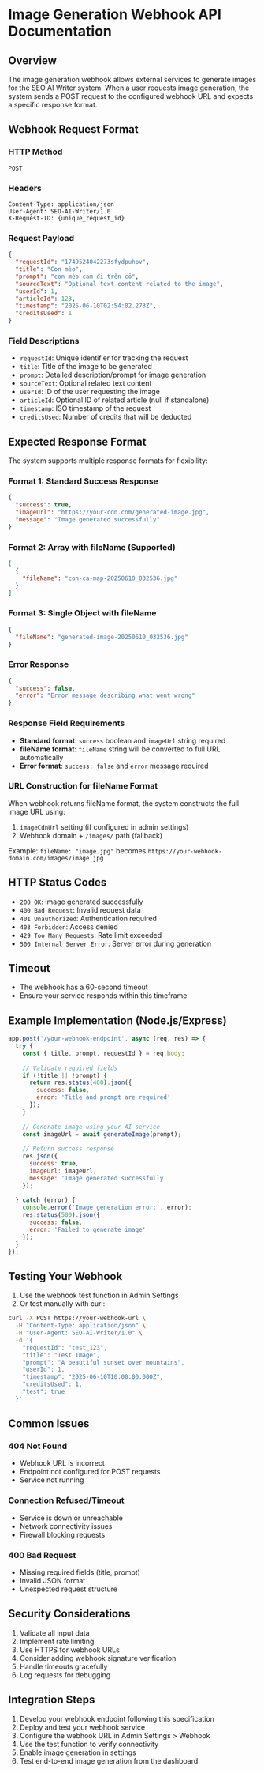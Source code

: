 # Image Generation Webhook API Documentation

## Overview
The image generation webhook allows external services to generate images for the SEO AI Writer system. When a user requests image generation, the system sends a POST request to the configured webhook URL and expects a specific response format.

## Webhook Request Format

### HTTP Method
```
POST
```

### Headers
```
Content-Type: application/json
User-Agent: SEO-AI-Writer/1.0
X-Request-ID: {unique_request_id}
```

### Request Payload
```json
{
  "requestId": "1749524042273sfydpuhpv",
  "title": "Con mèo",
  "prompt": "con mèo cam đi trên cỏ",
  "sourceText": "Optional text content related to the image",
  "userId": 1,
  "articleId": 123,
  "timestamp": "2025-06-10T02:54:02.273Z",
  "creditsUsed": 1
}
```

### Field Descriptions
- `requestId`: Unique identifier for tracking the request
- `title`: Title of the image to be generated
- `prompt`: Detailed description/prompt for image generation
- `sourceText`: Optional related text content
- `userId`: ID of the user requesting the image
- `articleId`: Optional ID of related article (null if standalone)
- `timestamp`: ISO timestamp of the request
- `creditsUsed`: Number of credits that will be deducted

## Expected Response Format

The system supports multiple response formats for flexibility:

### Format 1: Standard Success Response
```json
{
  "success": true,
  "imageUrl": "https://your-cdn.com/generated-image.jpg",
  "message": "Image generated successfully"
}
```

### Format 2: Array with fileName (Supported)
```json
[
  {
    "fileName": "con-ca-map-20250610_032536.jpg"
  }
]
```

### Format 3: Single Object with fileName
```json
{
  "fileName": "generated-image-20250610_032536.jpg"
}
```

### Error Response
```json
{
  "success": false,
  "error": "Error message describing what went wrong"
}
```

### Response Field Requirements
- **Standard format**: `success` boolean and `imageUrl` string required
- **fileName format**: `fileName` string will be converted to full URL automatically
- **Error format**: `success: false` and `error` message required

### URL Construction for fileName Format
When webhook returns fileName format, the system constructs the full image URL using:
1. `imageCdnUrl` setting (if configured in admin settings)
2. Webhook domain + `/images/` path (fallback)

Example: `fileName: "image.jpg"` becomes `https://your-webhook-domain.com/images/image.jpg`

## HTTP Status Codes
- `200 OK`: Image generated successfully
- `400 Bad Request`: Invalid request data
- `401 Unauthorized`: Authentication required
- `403 Forbidden`: Access denied
- `429 Too Many Requests`: Rate limit exceeded
- `500 Internal Server Error`: Server error during generation

## Timeout
- The webhook has a 60-second timeout
- Ensure your service responds within this timeframe

## Example Implementation (Node.js/Express)

```javascript
app.post('/your-webhook-endpoint', async (req, res) => {
  try {
    const { title, prompt, requestId } = req.body;
    
    // Validate required fields
    if (!title || !prompt) {
      return res.status(400).json({
        success: false,
        error: 'Title and prompt are required'
      });
    }
    
    // Generate image using your AI service
    const imageUrl = await generateImage(prompt);
    
    // Return success response
    res.json({
      success: true,
      imageUrl: imageUrl,
      message: 'Image generated successfully'
    });
    
  } catch (error) {
    console.error('Image generation error:', error);
    res.status(500).json({
      success: false,
      error: 'Failed to generate image'
    });
  }
});
```

## Testing Your Webhook

1. Use the webhook test function in Admin Settings
2. Or test manually with curl:

```bash
curl -X POST https://your-webhook-url \
  -H "Content-Type: application/json" \
  -H "User-Agent: SEO-AI-Writer/1.0" \
  -d '{
    "requestId": "test_123",
    "title": "Test Image",
    "prompt": "A beautiful sunset over mountains",
    "userId": 1,
    "timestamp": "2025-06-10T10:00:00.000Z",
    "creditsUsed": 1,
    "test": true
  }'
```

## Common Issues

### 404 Not Found
- Webhook URL is incorrect
- Endpoint not configured for POST requests
- Service not running

### Connection Refused/Timeout
- Service is down or unreachable
- Network connectivity issues
- Firewall blocking requests

### 400 Bad Request
- Missing required fields (title, prompt)
- Invalid JSON format
- Unexpected request structure

## Security Considerations

1. Validate all input data
2. Implement rate limiting
3. Use HTTPS for webhook URLs
4. Consider adding webhook signature verification
5. Handle timeouts gracefully
6. Log requests for debugging

## Integration Steps

1. Develop your webhook endpoint following this specification
2. Deploy and test your webhook service
3. Configure the webhook URL in Admin Settings > Webhook
4. Use the test function to verify connectivity
5. Enable image generation in settings
6. Test end-to-end image generation from the dashboard